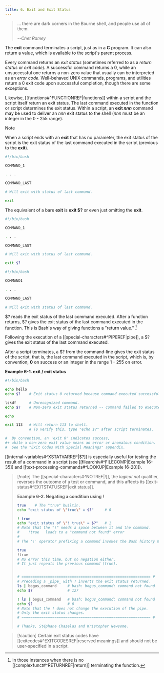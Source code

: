 ```yaml
---
title: 6. Exit and Exit Status
---
```


> ... there are dark corners in the Bourne shell, and people use all of them.
>
> --<cite>Chet Ramey</cite>

The **exit** command terminates a script, just as in a **C** program. It can also return a value, which is available to the script's parent process.

Every command returns an _exit status_ (sometimes referred to as a _return status_ or _exit code_). A successful command returns a 0, while an unsuccessful one returns a non-zero value that usually can be interpreted as an _error code_. Well-behaved UNIX commands, programs, and utilities return a 0 exit code upon successful completion, though there are some exceptions.

Likewise, [[functions#^FUNCTIONREF|functions]] within a script and the script itself return an exit status. The last command executed in the function or script determines the exit status. Within a script, an **exit _nnn_** command may be used to deliver an _nnn_ exit status to the shell (_nnn_ must be an integer in the 0 - 255 range).

> [!note]
> When a script ends with an **exit** that has no parameter, the exit status of the script is the exit status of the last command executed in the script (previous to the **exit**).
>
> ```bash
> #!/bin/bash
> 
> COMMAND_1
> 
> . . .
> 
> COMMAND_LAST
> 
> # Will exit with status of last command.
> 
> exit
> ```
>
> The equivalent of a bare **exit** is **exit $?** or even just omitting the **exit**.
>
> ```bash
> #!/bin/bash
> 
> COMMAND_1
> 
> . . .
> 
> COMMAND_LAST
> 
> # Will exit with status of last command.
> 
> exit $?
> ```
>
> ```bash
> #!/bin/bash
> 
> COMMAND1
> 
> . . . 
> 
> COMMAND_LAST
> 
> # Will exit with status of last command.
> ```

$? reads the exit status of the last command executed. After a function returns, $? gives the exit status of the last command executed in the function. This is Bash's way of giving functions a "return value." [^1]

Following the execution of a [[special-characters#^PIPEREF|pipe]], a $? gives the exit status of the last command executed.

After a script terminates, a $? from the command-line gives the exit status of the script, that is, the last command executed in the script, which is, by convention, **0** on success or an integer in the range 1 - 255 on error.

**Example 6-1. exit / exit status**

```bash
#!/bin/bash

echo hello
echo $?    # Exit status 0 returned because command executed successfully.

lskdf      # Unrecognized command.
echo $?    # Non-zero exit status returned -- command failed to execute.

echo

exit 113   # Will return 113 to shell.
           # To verify this, type "echo $?" after script terminates.

#  By convention, an 'exit 0' indicates success,
#+ while a non-zero exit value means an error or anomalous condition.
#  See the "Exit Codes With Special Meanings" appendix.
```

[[internal-variables#^XSTATVARREF|$?]] is especially useful for testing the result of a command in a script (see [[filearchiv#^FILECOMP|Example 16-35]] and [[text-processing-commands#^LOOKUP|Example 16-20]]).

> [!note] The [[special-characters#^NOTREF|!]], the _logical not_ qualifier, reverses the outcome of a test or command, and this affects its [[exit-status#^EXITSTATUSREF|exit status]].
>
> **Example 6-2. Negating a condition using !**
>
> ```bash
> true    # The "true" builtin.
> echo "exit status of \"true\" = $?"     # 0
> 
> ! true
> echo "exit status of \"! true\" = $?"   # 1
> # Note that the "!" needs a space between it and the command.
> #    !true   leads to a "command not found" error
> #
> # The '!' operator prefixing a command invokes the Bash history mechanism.
> 
> true
> !true
> # No error this time, but no negation either.
> # It just repeats the previous command (true).
> 
> 
> # =========================================================== #
> # Preceding a _pipe_ with ! inverts the exit status returned.
> ls | bogus_command     # bash: bogus_command: command not found
> echo $?                # 127
> 
> ! ls | bogus_command   # bash: bogus_command: command not found
> echo $?                # 0
> # Note that the ! does not change the execution of the pipe.
> # Only the exit status changes.
> # =========================================================== #
> 
> # Thanks, Stéphane Chazelas and Kristopher Newsome.
> ```

> [!caution] Certain exit status codes have [[exitcodes#^EXITCODESREF|reserved meanings]] and should not be user-specified in a script.

[^1]: In those instances when there is no [[complexfunct#^RETURNREF|return]] terminating the function.
